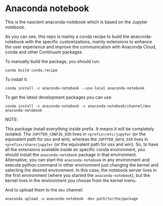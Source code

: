 # Anaconda notebook

This is the nascient anaconda-notebook which is based on the Jupyter notebook.

As you can see, this repo is mainly a conda recipe to build the anaconda-notebook
with the specific customizations, mainly extensions to enhance the user experience
and improve the communication with Anaconda Cloud, conda and other Continuum packages

To manually build the package, you should run:

`conda build conda.recipe`

To install it:

`conda install -c anaconda-notebook --use-local anaconda-notebook`

To get the latest development packages you can use:

`conda install -c anaconda-notebook -c anaconda-notebook/channel/dev anaconda-notebook`

NOTE:

This package install everything inside prefix. It means it will be completely
isolated. The  `JUPYTER_CONFIG_DIR` lives in `<prefix>/etc/jupyter` (or the
equivalent path for osx and win), whereas the `JUPYTER_DATA_DIR` lives in
`<prefix>/share/jupyter` (or the equivalent path for osx and win).
So, to have all the extensions available inside an specific conda environment,
you should install the `anaconda-notebook` package in that environment.
Alternative, you can start the `anaconda-notebook` in any environment and
execute python command in other environment just changing the kernel and selecting
the desired environment. In this case, the notebook server lives in the first
environment (where you started the `anaconda-notebook`), but the kernel lives in
the environment you choose from the kernel menu.

And to upload them to the `dev` channel:

`anaconda upload -u anaconda-notebook -dev path/to/the/package`

